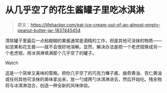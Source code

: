 # 从几乎空了的花生酱罐子里吃冰淇淋

> 原文：<https://lifehacker.com/eat-ice-cream-out-of-an-almost-empty-peanut-butter-jar-1837445454>

清除罐子里最后一点粘糊糊的果酱通常是酒精的工作，但是其他可涂抹的物质——如坚果和花生酱——就不会很好地溶解。显然，解决办法是把一个老虎钳换成另一个老虎钳，用冰淇淋填满那个几乎空了的罐子。

Watch

这是一个简单又美味的策略。把你几乎空了的巧克力榛子酱、曲奇黄油、杏仁黄油或任何其他可涂抹的美味拿出来，放一勺或两勺冰淇淋进去，然后开始吃。残余物将与冰淇淋混合，创造一种全新的风味体验。